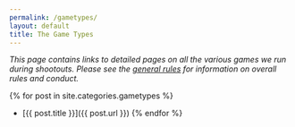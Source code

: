 ```yaml
---
permalink: /gametypes/
layout: default
title: The Game Types
---
```


*This page contains links to detailed pages on all the various games we run during shootouts. 
Please see the [general rules](/rules) for information on overall rules and conduct.*

{% for post in site.categories.gametypes %}
- [{{ post.title }}]({{ post.url }})
{% endfor %}
